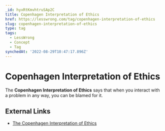 ```yaml
---
_id: hyxRtKmvhtruSAp2C
title: Copenhagen Interpretation of Ethics
href: https://lesswrong.com/tag/copenhagen-interpretation-of-ethics
slug: copenhagen-interpretation-of-ethics
type: tag
tags:
  - LessWrong
  - Concept
  - Tag
synchedAt: '2022-08-29T10:47:17.896Z'
---
```


# Copenhagen Interpretation of Ethics

The **Copenhagen Interpretation of Ethics** says that when you interact with a problem in any way, you can be blamed for it.

## External Links

- [The Copenhagen Interpretation of Ethics](https://blog.jaibot.com/the-copenhagen-interpretation-of-ethics/)
